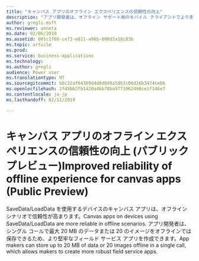 ```yaml
---
title: "キャンバス アプリのオフライン エクスペリエンスの信頼性の向上"
description: "アプリ開発者は、オフライン サポート用のモバイル クライアントでより多くのデータを保存できます"
author: gregli-msft
ms.reviewer: anneta
ms.date: 02/06/2019
ms.assetid: 001c1f60-ce73-e811-a96b-000d3a18c83b
ms.topic: article
ms.prod: 
ms.service: business-applications
ms.technology: 
ms.author: gregli
audience: Power user
ms.translationtype: HT
ms.sourcegitcommit: b0c22af04369d4d8d0d0a5d67c06d26b3474ceb6
ms.openlocfilehash: 2f45bb2fb1420a46b78ba9771062498ce1f346e7
ms.contentlocale: ja-jp
ms.lasthandoff: 02/11/2019

---
```

# <a name="improved-reliability-of-offline-experience-for-canvas-apps-public-preview"></a><span data-ttu-id="8c246-103">キャンバス アプリのオフライン エクスペリエンスの信頼性の向上 (パブリック プレビュー)</span><span class="sxs-lookup"><span data-stu-id="8c246-103">Improved reliability of offline experience for canvas apps (Public Preview)</span></span>




<span data-ttu-id="8c246-104">SaveData/LoadData を使用するデバイスのキャンバス アプリは、オフライン シナリオで信頼性が高まります。</span><span class="sxs-lookup"><span data-stu-id="8c246-104">Canvas apps on devices using SaveData/LoadData are more reliable in offline scenarios.</span></span> <span data-ttu-id="8c246-105">アプリ開発者は、シングル コールで最大 20 MB のデータまたは 20 のイメージをオフラインでは保存できるため、より堅牢なフィールド サービス アプリを作成できます。</span><span class="sxs-lookup"><span data-stu-id="8c246-105">App makers can store up to 20 MB of data or 20 images offline in a single call, which allows makers to create more robust field service apps.</span></span>

